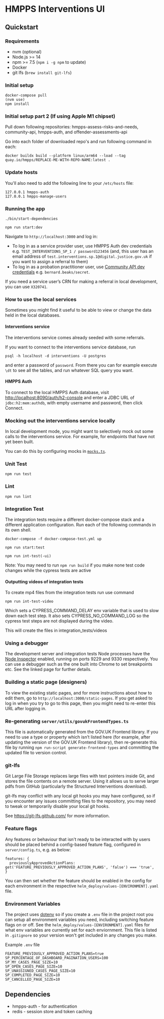# HMPPS Interventions UI

## Quickstart

### Requirements

- nvm (optional)
- Node.js >= 14
- npm >= 7.5 (`npm i -g npm` to update)
- Docker
- git lfs (`brew install git-lfs`)

### Initial setup

```
docker-compose pull
(nvm use)
npm install
```

### Initial setup part 2 (If using Apple M1 chipset)

Pull down following repositories:
hmpps-assess-risks-and-needs, community-api, hmpps-auth, and offender-assessments-api

Go into each folder of downloaded repo's and run following command in each:

```
docker buildx build --platform linux/arm64 --load --tag quay.io/hmpps/REPLACE-ME-WITH-REPO-NAME:latest .
```

### Update hosts

You'll also need to add the following line to your `/etc/hosts` file:

```
127.0.0.1 hmpps-auth
127.0.0.1 hmpps-manage-users
```

### Running the app

```
./bin/start-dependencies

npm run start:dev
```

Navigate to `http://localhost:3000` and log in:

- To log in as a service provider user, use HMPPS Auth dev credentials e.g. `TEST_INTERVENTIONS_SP_1 / password123456` (and, this user has an email address of `test.interventions.sp.1@digital.justice.gov.uk` if you want to assign a referral to them)
- To log in as a probation practitioner user, use [Community API dev credentials](https://github.com/ministryofjustice/community-api/blob/main/src/main/resources/schema.ldif) e.g. `bernard.beaks/secret`.

If you need a service user’s CRN for making a referral in local development, you can use `X320741`.

### How to use the local services

Sometimes you might find it useful to be able to view or change the data held in the local databases.

#### Interventions service

The interventions service comes already seeded with some referrals.

If you want to connect to the interventions service database, run

```
psql -h localhost -d interventions -U postgres
```

and enter a password of `password`. From there you can for example execute `\dt` to see all the tables, and run whatever SQL query you want.

#### HMPPS Auth

To connect to the local HMPPS Auth database, visit <http://localhost:8090/auth/h2-console> and enter a JDBC URL of `jdbc:h2:mem:authdb`, with empty username and password, then click Connect.

### Mocking out the interventions service locally

In local development mode, you might want to selectively mock out some calls to the
interventions service. For example, for endpoints that have not yet been built.

You can do this by configuring mocks in [`mocks.ts`](mocks.ts).

### Unit Test

`npm run test`

### Lint

`npm run lint`

### Integration Test

The integration tests require a different docker-compose stack and a different application configuration. Run each of the following commands in its own shell.

`docker-compose -f docker-compose-test.yml up`

`npm run start:test`

`npm run int-test(-ui)`

Note: You may need to run `npm run build` if you make none test code changes while the cypress tests are active

#### Outputting videos of integration tests

To create mp4 files from the integration tests run use command

`npm run int-test-video`

Which sets a CYPRESS_COMMAND_DELAY env variable that is used to slow down each test step.
It also sets CYPRESS_NO_COMMAND_LOG so the cypress test steps are not displayed during the video.

This will create the files in integration_tests/videos

### Using a debugger

The development server and integration tests Node processes have the [Node Inspector](https://nodejs.org/en/docs/guides/debugging-getting-started/#enabling-remote-debugging-scenarios) enabled, running on ports 9229 and 9330 respectively. You can use a debugger such as the one built into Chrome to set breakpoints etc. See the linked page for further details.

### Building a static page (designers)

To view the existing static pages, and for more instructions about how to edit them, go to `http://localhost:3000/static-pages`. If you get asked to log in when you try to go to this page, then you might need to re-enter this URL after logging in.

### Re-generating `server/utils/govukFrontendTypes.ts`

This file is automatically generated from the GOV.UK Frontend library. If you need to use a type or property which isn’t listed here (for example, after updating the version of the GOV.UK Frontend library), then re-generate this file by running `npm run-script generate-frontend-types` and committing the updated file to version control.

### git-lfs

Git Large File Storage replaces large files with text pointers inside Git, and stores the file contents on a remote server. Using it allows us to serve larger pdfs from GitHub (particularly the Structured Interventions download).

git-lfs may conflict with any local git hooks you may have configured, so if you encounter any issues committing files to the repository, you may need to tweak or temporarily disable your local git hooks.

See <https://git-lfs.github.com/> for more information.

### Feature flags

Any features or behaviour that isn't ready to be interacted with by users should be placed behind a config-based feature flag, configured in `server/config.ts`, e.g. as below:

```
features: {
  previouslyApprovedActionPlans: get('FEATURE_PREVIOUSLY_APPROVED_ACTION_PLANS', 'false') === 'true',
}
```

You can then set whether the feature should be enabled in the config for each environment in the respective `helm_deploy/values-[ENVIRONMENT].yaml` file.

### Environment Variables

The project uses [dotenv](https://github.com/motdotla/dotenv#readme) so if you create a `.env` file in the project root you can setup all environment variables you need, including switching feature flags on or off. See the `helm_deploy/values-[ENVIRONMENT].yaml` files for what env variables are currently set for each enviornment.
This file is listed in `.gitignore` so your version won't get included in any changes you make.

Example `.env` file

```
FEATURE_PREVIOUSLY_APPROVED_ACTION_PLANS=true
SP_PERCENTAGE_OF_DASHBOARD_PAGINATION_USERS=100
SP_MY_CASES_PAGE_SIZE=10
SP_OPEN_CASES_PAGE_SIZE=10
SP_UNASSIGNED_CASES_PAGE_SIZE=10
SP_COMPLETED_PAGE_SIZE=10
SP_CANCELLED_PAGE_SIZE=10
```

## Dependencies

- hmpps-auth - for authentication
- redis - session store and token caching
